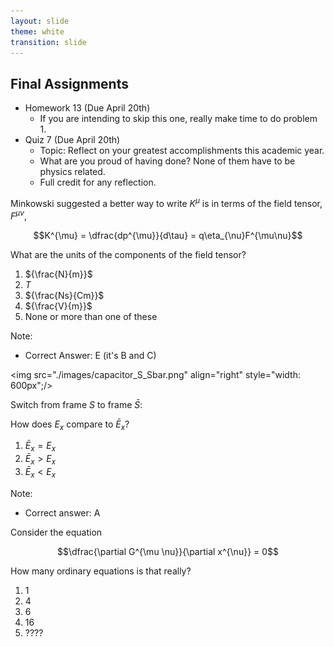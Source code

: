 ```yaml
---
layout: slide
theme: white
transition: slide
---
```


<section data-markdown>

## Final Assignments

* Homework 13 (Due April 20th)
  * If you are intending to skip this one, really make time to do problem 1.
* Quiz 7 (Due April 20th)
  * Topic: Reflect on your greatest accomplishments this academic year.
  * What are you proud of having done? None of them have to be physics related.
  * Full credit for any reflection.

</section>

<section data-markdown>

Minkowski suggested a better way to write $K^{\mu}$ is in terms of the field tensor, $F^{\mu\nu}$,

$$K^{\mu} = \dfrac{dp^{\mu}}{d\tau} = q\eta_{\nu}F^{\mu\nu}$$

What are the units of the components of the field tensor?

1. ${\frac{N}{m}}$
2. ${T}$
3. ${\frac{Ns}{Cm}}$
4. ${\frac{V}{m}}$
5. None or more than one of these

Note:
* Correct Answer: E (it's B and C)
</section>

<section data-markdown>

<img src="./images/capacitor_S_Sbar.png" align="right" style="width: 600px";/>

Switch from frame $S$ to frame $\bar{S}$:

How does $E_x$ compare to $\bar{E}_x$?

1. $\bar{E}_x = E_x$
2. $\bar{E}_x > E_x$
3. $\bar{E}_x < E_x$

Note:
* Correct answer: A

</section>

<section data-markdown>

Consider the equation

$$\dfrac{\partial G^{\mu \nu}}{\partial x^{\nu}} = 0$$

How many ordinary equations is that really?

1. 1
2. 4
3. 6
4. 16
5. ????

</section>
